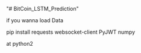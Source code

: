 "# BitCoin_LSTM_Prediction" 

if you wanna load Data

pip install requests websocket-client PyJWT numpy

at python2
